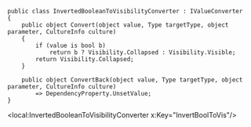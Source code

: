 <TextBlock Text="{Binding DataContext.KnobEnabled,
                  RelativeSource={RelativeSource AncestorType=Window}}"
           Foreground="Red"/>


```charp
public class InvertedBooleanToVisibilityConverter : IValueConverter
{
    public object Convert(object value, Type targetType, object parameter, CultureInfo culture)
    {
        if (value is bool b)
            return b ? Visibility.Collapsed : Visibility.Visible;
        return Visibility.Collapsed;
    }

    public object ConvertBack(object value, Type targetType, object parameter, CultureInfo culture)
        => DependencyProperty.UnsetValue;
}
```

<local:InvertedBooleanToVisibilityConverter x:Key="InvertBoolToVis"/>